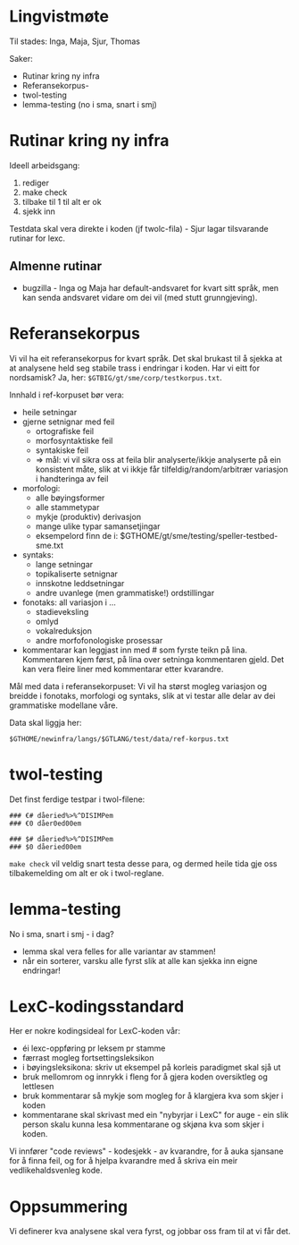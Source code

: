 # Lingvistmøte

Til stades: Inga, Maja, Sjur, Thomas

Saker:
* Rutinar kring ny infra
* Referansekorpus- 
* twol-testing
* lemma-testing (no i sma, snart i smj)

# Rutinar kring ny infra

Ideell arbeidsgang:
1. rediger
1. make check
1. tilbake til 1 til alt er ok
1. sjekk inn

Testdata skal vera direkte i koden (jf twolc-fila) - Sjur lagar tilsvarande rutinar for lexc.

## Almenne rutinar

* bugzilla - Inga og Maja har default-andsvaret for kvart sitt språk, men kan senda andsvaret vidare om dei vil (med stutt grunngjeving).

# Referansekorpus

Vi vil ha eit referansekorpus for kvart språk. Det skal brukast til å sjekka at at analysene held seg stabile trass i endringar i koden. Har vi eitt for nordsamisk? Ja, her: `$GTBIG/gt/sme/corp/testkorpus.txt`.

Innhald i ref-korpuset bør vera:
* heile setningar
* gjerne setnignar med feil
    - ortografiske feil
    - morfosyntaktiske feil
    - syntakiske feil
    - => mål: vi vil sikra oss at feila blir analyserte/ikkje analyserte på ein konsistent måte, slik at vi ikkje får tilfeldig/random/arbitrær variasjon i handteringa av feil
* morfologi:
    - alle bøyingsformer
    - alle stammetypar
    - mykje (produktiv) derivasjon
    - mange ulike typar samansetjingar
    - eksempelord finn de i: $GTHOME/gt/sme/testing/speller-testbed-sme.txt
* syntaks:
    - lange setningar
    - topikaliserte setnignar
    - innskotne leddsetningar
    - andre uvanlege (men grammatiske!) ordstillingar
* fonotaks: all variasjon i ...
    - stadieveksling
    - omlyd
    - vokalreduksjon
    - andre morfofonologiske prosessar
* kommentarar kan leggjast inn med # som fyrste teikn på lina. Kommentaren kjem først, på lina over setninga kommentaren gjeld. Det kan vera fleire liner med kommentarar etter kvarandre.

Mål med data i referansekorpuset: Vi vil ha størst mogleg variasjon og breidde i fonotaks, morfologi og syntaks, slik at vi testar alle delar av dei grammatiske modellane våre.

Data skal liggja her:
```
$GTHOME/newinfra/langs/$GTLANG/test/data/ref-korpus.txt
```

# twol-testing

Det finst ferdige testpar i twol-filene:

```
### €# dåeried%>%^DISIMPem
### €0 dåer0ed00em

### $# dåeried%>%^DISIMPem
### $0 dåeried00em
```

`make check` vil veldig snart testa desse para, og dermed heile tida gje oss tilbakemelding om alt er ok i twol-reglane.

# lemma-testing

No i sma, snart i smj - i dag?

* lemma skal vera felles for alle variantar av stammen!
* når ein sorterer, varsku alle fyrst slik at alle kan sjekka inn eigne endringar!

# LexC-kodingsstandard

Her er nokre kodingsideal for LexC-koden vår:
* éi lexc-oppføring pr leksem pr stamme
* færrast mogleg fortsettingsleksikon
* i bøyingsleksikona: skriv ut eksempel på korleis paradigmet skal sjå ut
* bruk mellomrom og innrykk i fleng for å gjera koden oversiktleg og lettlesen
* bruk kommentarar så mykje som mogleg for å klargjera kva som skjer i koden
* kommentarane skal skrivast med ein "nybyrjar i LexC" for auge - ein slik person skalu kunna lesa kommentarane og skjøna kva som skjer i koden.

Vi innfører "code reviews" - kodesjekk - av kvarandre, for å auka sjansane for å finna feil, og for å hjelpa kvarandre med å skriva ein meir vedlikehaldsvenleg kode.

# Oppsummering

Vi definerer kva analysene skal vera fyrst, og jobbar oss fram til at vi får det.
